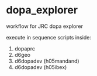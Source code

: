 # dopa_explorer
workflow for JRC dopa explorer


execute in sequence scripts inside:

1.  dopaprc
2.  d6geo
3.  d6dopadev (h05mandand)
4.  d6dopadev (h05ibex)

